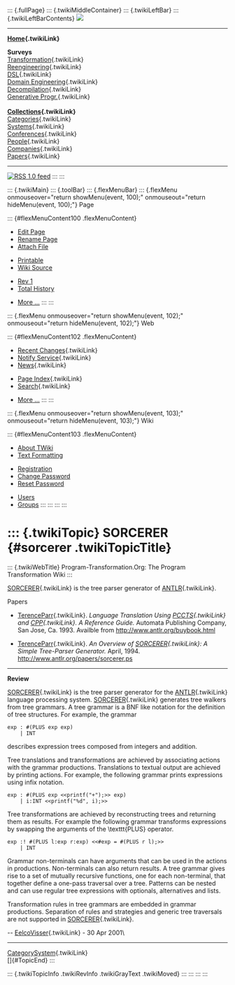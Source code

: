 ::: {.fullPage}
::: {.twikiMiddleContainer}
::: {.twikiLeftBar}
::: {.twikiLeftBarContents}
![](../pub/transformation.gif)

------------------------------------------------------------------------

**[Home](WebHome){.twikiLink}**

**Surveys**\
[Transformation](ProgramTransformation){.twikiLink}\
[Reengineering](ReengineeringWiki){.twikiLink}\
[DSL](DomainSpecificLanguages){.twikiLink}\
[Domain Engineering](DomainEngineering){.twikiLink}\
[Decompilation](DeCompilation){.twikiLink}\
[Generative Progr.](GenerativeProgrammingWiki){.twikiLink}\
\
**[Collections](CategoryCollection){.twikiLink}**\
[Categories](CategoryCategory){.twikiLink}\
[Systems](TransformationSystems){.twikiLink}\
[Conferences](TransformationConferences){.twikiLink}\
[People](TransformationPeople){.twikiLink}\
[Companies](TransformationCompanies){.twikiLink}\
[Papers](CategoryPaper){.twikiLink}

------------------------------------------------------------------------

[![](../pub/rss.gif "RSS 1.0 feed")](WebRss@skin=rss)
:::
:::

::: {.twikiMain}
::: {.toolBar}
::: {.flexMenuBar}
::: {.flexMenu onmouseover="return showMenu(event, 100);" onmouseout="return hideMenu(event, 100);"}
Page

::: {#flexMenuContent100 .flexMenuContent}
-   [Edit
    Page](http://www.program-transformation.org/edit/Transform/SORCERER?t=1536826336)
-   [Rename
    Page](http://www.program-transformation.org/rename/Transform/SORCERER)
-   [Attach
    File](http://www.program-transformation.org/attach/Transform/SORCERER)

<!-- -->

-   [Printable](http://www.program-transformation.org/view/Transform/SORCERER?skin=print.pattern)
-   [Wiki
    Source](http://www.program-transformation.org/view/Transform/SORCERER?skin=text&raw=on&contenttype=text/plain)

<!-- -->

-   [Rev
    1](http://www.program-transformation.org/view/Transform/SORCERER?rev=1.1)
-   [Total
    History](http://www.program-transformation.org/rdiff/Transform/SORCERER)

<!-- -->

-   [More
    \...](http://www.program-transformation.org/oops/Transform/SORCERER?template=oopsmore&param1=1.1&param2=1.1)
:::
:::

::: {.flexMenu onmouseover="return showMenu(event, 102);" onmouseout="return hideMenu(event, 102);"}
Web

::: {#flexMenuContent102 .flexMenuContent}
-   [Recent Changes](WebChanges){.twikiLink}
-   [Notify Service](WebNotify){.twikiLink}
-   [News](WebNews){.twikiLink}

<!-- -->

-   [Page Index](WebIndex){.twikiLink}
-   [Search](WebSearch){.twikiLink}

<!-- -->

-   [More
    \...](http://www.program-transformation.org/oops/Transform/SORCERER?template=oopsmore&param1=1.1&param2=1.1)
:::
:::

::: {.flexMenu onmouseover="return showMenu(event, 103);" onmouseout="return hideMenu(event, 103);"}
Wiki

::: {#flexMenuContent103 .flexMenuContent}
-   [About
    TWiki](http://www.program-transformation.org/view/TWiki/WebHome)
-   [Text
    Formatting](http://www.program-transformation.org/view/TWiki/TextFormattingRules)

<!-- -->

-   [Registration](http://www.program-transformation.org/view/TWiki/TWikiRegistration)
-   [Change
    Password](http://www.program-transformation.org/view/TWiki/ChangePassword)
-   [Reset
    Password](http://www.program-transformation.org/view/TWiki/ResetPassword)

<!-- -->

-   [Users](http://www.program-transformation.org/view/Main/TWikiUsers)
-   [Groups](http://www.program-transformation.org/view/Main/TWikiGroups)
:::
:::
:::
:::

::: {.twikiTopic}
SORCERER {#sorcerer .twikiTopicTitle}
========

::: {.twikiWebTitle}
Program-Transformation.Org: The Program Transformation Wiki
:::

[SORCERER](SORCERER){.twikiLink} is the tree parser generator of
[ANTLR](ANTLR){.twikiLink}.

Papers

-   [TerenceParr](TerenceParr){.twikiLink}. *Language Translation Using
    [PCCTS](PCCTS){.twikiLink} and [CPP](CPP){.twikiLink}. A Reference
    Guide.* Automata Publishing Company, San Jose, Ca. 1993. Availble
    from <http://www.antlr.org/buybook.html>

<!-- -->

-   [TerenceParr](TerenceParr){.twikiLink}. *An Overview of
    [SORCERER](SORCERER){.twikiLink}: A Simple Tree-Parser Generator.*
    April, 1994. <http://www.antlr.org/papers/sorcerer.ps>

------------------------------------------------------------------------

**Review**

[SORCERER](SORCERER){.twikiLink} is the tree parser generator for the
[ANTLR](ANTLR){.twikiLink} language processing system.
[SORCERER](SORCERER){.twikiLink} generates tree walkers from tree
grammars. A tree grammar is a BNF like notation for the definition of
tree structures. For example, the grammar

    exp : #(PLUS exp exp)
        | INT

describes expression trees composed from integers and addition.

Tree translations and transformations are achieved by associating
actions with the grammar productions. Translations to textual output are
achieved by printing actions. For example, the following grammar prints
expressions using infix notation.

    exp : #(PLUS exp <<printf("+");>> exp)
        | i:INT <<printf("%d", i);>>

Tree transformations are achieved by reconstructing trees and returning
them as results. For example the following grammar transforms
expressions by swapping the arguments of the \\texttt{PLUS} operator.

    exp :! #(PLUS l:exp r:exp) <<#exp = #(PLUS r l);>>
        | INT

Grammar non-terminals can have arguments that can be used in the actions
in productions. Non-terminals can also return results. A tree grammar
gives rise to a set of mutually recursive functions, one for each
non-terminal, that together define a one-pass traversal over a tree.
Patterns can be nested and can use regular tree expressions with
optionals, alternatives and lists.

Transformation rules in tree grammars are embedded in grammar
productions. Separation of rules and strategies and generic tree
traversals are not supported in [SORCERER](SORCERER){.twikiLink}.

\-- [EelcoVisser](../Main/EelcoVisser){.twikiLink} - 30 Apr 2001\

------------------------------------------------------------------------

[CategorySystem](CategorySystem){.twikiLink}\
[]{#TopicEnd}
:::

::: {.twikiTopicInfo .twikiRevInfo .twikiGrayText .twikiMoved}
:::
:::
:::
:::

